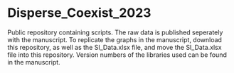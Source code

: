 # Disperse_Coexist_2023
Public repository containing scripts. The raw data is published seperately with the manuscript. To replicate the graphs in the manuscript, download this repository, as well as the SI_Data.xlsx file, and move the SI_Data.xlsx file into this repository. Version numbers of the libraries used can be found in the manuscript. 
